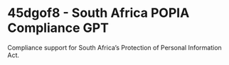 # 45dgof8 - South Africa POPIA Compliance GPT

Compliance support for South Africa’s Protection of Personal Information Act.